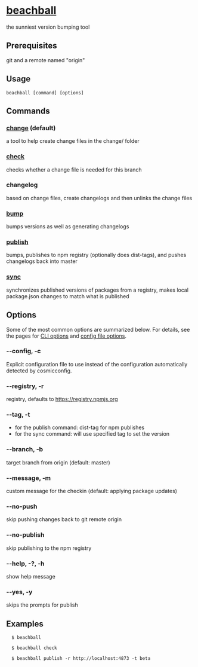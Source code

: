 <!--
If making changes, don't forget to update the version under packages/beachball/README.md too!
-->

# [beachball](https://microsoft.github.io/beachball/)

the sunniest version bumping tool

## Prerequisites

git and a remote named "origin"

## Usage

```
beachball [command] [options]
```

## Commands

### [change](https://microsoft.github.io/beachball/cli/change.html) (default)

a tool to help create change files in the change/ folder

### [check](https://microsoft.github.io/beachball/cli/check.html)

checks whether a change file is needed for this branch

### changelog

based on change files, create changelogs and then unlinks the change files

### [bump](https://microsoft.github.io/beachball/cli/bump.html)

bumps versions as well as generating changelogs

### [publish](https://microsoft.github.io/beachball/cli/publish.html)

bumps, publishes to npm registry (optionally does dist-tags), and pushes changelogs back into master

### [sync](https://microsoft.github.io/beachball/cli/sync.html)

synchronizes published versions of packages from a registry, makes local package.json changes to match what is published

## Options

Some of the most common options are summarized below. For details, see the pages for [CLI options](https://microsoft.github.io/beachball/cli/options.html) and [config file options](https://microsoft.github.io/beachball/overview/configuration.html).

### --config, -c

Explicit configuration file to use instead of the configuration automatically detected by cosmicconfig.

### --registry, -r

registry, defaults to https://registry.npmjs.org

### --tag, -t

- for the publish command: dist-tag for npm publishes
- for the sync command: will use specified tag to set the version

### --branch, -b

target branch from origin (default: master)

### --message, -m

custom message for the checkin (default: applying package updates)

### --no-push

skip pushing changes back to git remote origin

### --no-publish

skip publishing to the npm registry

### --help, -?, -h

show help message

### --yes, -y

skips the prompts for publish

## Examples

```
  $ beachball

  $ beachball check

  $ beachball publish -r http://localhost:4873 -t beta
```

<!--
If making changes, don't forget to update the version under packages/beachball/README.md too!
-->
